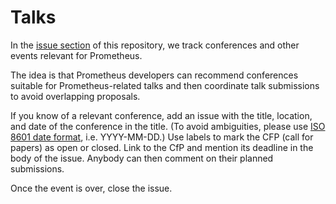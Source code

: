 # Talks

In the [issue section](https://github.com/prometheus/talks/issues) of this
repository, we track conferences and other events relevant for Prometheus.

The idea is that Prometheus developers can recommend conferences suitable for
Prometheus-related talks and then coordinate talk submissions to avoid
overlapping proposals.

If you know of a relevant conference, add an issue with the title, location,
and date of the conference in the title. (To avoid ambiguities, please use [ISO
8601 date format](https://xkcd.com/1179/), i.e. YYYY-MM-DD.) Use labels to mark
the CFP (call for papers) as open or closed. Link to the CfP and mention its
deadline in the body of the issue. Anybody can then comment on their planned
submissions.

Once the event is over, close the issue.
